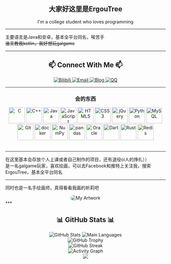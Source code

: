 <div align="center"><h2>大家好这里是ErgouTree </h2></div>
<div align="center">I'm a college student who loves programming</div>

***
主要语言是Java和安卓，基本全平台同名，唉苦手  
~~谁来教我kotlin，我好想玩galgame~~  

***

<!-- Contact section with animated icons -->

<h2 align="center">📫 Connect With Me 📫</h2>
<div align="center">
  <a href="https://space.bilibili.com/142045656?spm_id_from=333.1007.0.0">
    <img src="https://img.shields.io/badge/Bilibili-树上的二狗-blue?style=for-the-badge&logo=bilibili&logoColor=white&color=00A1D6" alt="Bilibili"/>
  </a>
  <a href="mailto:zjm88822201@126.com">
    <img src="https://img.shields.io/badge/Email-zjm88822201@126.com-blue?style=for-the-badge&logo=mail.ru&logoColor=white&color=EA4335" alt="Email"/>
  </a>
  <a href="https://www.cnblogs.com/ErgouTree">
    <img src="https://img.shields.io/badge/Blog-ErgouTree-blue?style=for-the-badge&logo=blogger&logoColor=white&color=FF5722" alt="Blog"/>
  </a>
  <a href="#">
    <img src="https://img.shields.io/badge/QQ-1746928194-blue?style=for-the-badge&logo=tencent-qq&logoColor=white&color=12B7F5" alt="QQ"/>
  </a>
</div>

<!-- Skills section with modern badges -->

***

### <div align="center"><b>会的东西</b></div>
<table>
  <tr>
      <div align="center">
        <a href="https://en.wikipedia.org/wiki/C_(programming_language)" title="C"><img src="https://bgithub.xyz/get-icon/geticon/raw/master/icons/c.svg" alt="C" width="50px" height="50px"></a>
        <a href="https://isocpp.org/" title="C++"><img src="https://bgithub.xyz/get-icon/geticon/raw/master/icons/c-plusplus.svg" alt="C++" width="50px" height="50px"></a>
        <a href="https://www.java.com/" title="Java"><img src="https://bgithub.xyz/get-icon/geticon/raw/master/icons/java.svg" alt="Java" width="50px" height="50px"></a>
        <a href="https://developer.mozilla.org/en-US/docs/Web/JavaScript" title="JavaScript"><img src="https://bgithub.xyz/get-icon/geticon/raw/master/icons/javascript.svg" alt="JavaScript" width="50px" height="50px"></a>
        <a href="https://www.w3.org/TR/html5/" title="HTML5"><img src="https://bgithub.xyz/get-icon/geticon/raw/master/icons/html-5.svg" alt="HTML5" width="50px" height="50px"></a>
        <a href="https://www.w3.org/TR/CSS/" title="CSS3"><img src="https://bgithub.xyz/get-icon/geticon/raw/master/icons/css-3.svg" alt="CSS3" width="50px" height="50px"></a>
        <a href="https://jquery.com/" title="jQuery"><img src="https://bgithub.xyz/get-icon/geticon/raw/master/icons/jquery-icon.svg" alt="jQuery" width="50px" height="50px"></a>
        <a href="https://www.python.org/" title="Python"><img src="https://bgithub.xyz/get-icon/geticon/raw/master/icons/python.svg" alt="Python" width="50px" height="50px"></a>
        <a href="https://dev.mysql.com/" title="MySQL"><img src="https://bgithub.xyz/get-icon/geticon/raw/master/icons/mysql.svg" alt="MySQL" width="50px" height="50px"></a>
        <a href="https://git-scm.com/" title="Git"><img src="https://bgithub.xyz/get-icon/geticon/raw/master/icons/git-icon.svg" alt="Git" width="50px" height="50px"></a>
        <a href="https://www.docker.com/" title="docker"><img src="https://bgithub.xyz/get-icon/geticon/raw/master/icons/docker-icon.svg" alt="docker" width="50px" height="50px"></a>
        <a href="https://numpy.org/" title="NumPy"><img src="https://bgithub.xyz/get-icon/geticon/raw/master/icons/numpy-icon.svg" alt="NumPy" width="50px" height="50px"></a>
        <a href="https://pandas.pydata.org/" title="pandas"><img src="https://bgithub.xyz/get-icon/geticon/raw/master/icons/pandas-icon.svg" alt="pandas" width="50px" height="50px"></a>
        <a href="https://www.oracle.com/" title="Oracle"><img src="https://bgithub.xyz/get-icon/geticon/raw/master/icons/oracle.svg" alt="Oracle" width="50px" height="50px"></a>
        <a href="https://dart.dev/" title="Dart"><img src="https://bgithub.xyz/get-icon/geticon/raw/master/icons/dart.svg" alt="Dart" width="50px" height="50px"></a>
        <a href="https://www.rust-lang.org/" title="Rust"><img src="https://bgithub.xyz/get-icon/geticon/raw/master/icons/rust.svg" alt="Rust" width="50px" height="50px"></a>
        <a href="https://redis.io/" title="Redis"><img src="https://bgithub.xyz/get-icon/geticon/raw/master/icons/redis.svg" alt="Redis" width="50px" height="50px"></a>
    </div>
  </tr>
</table>

***
在这里基本会存放个人上课或者自己制作的项目，还有退役oi人的挣扎））  
是一名galgame玩家，喜欢绘画，可以去Facebook和推特上关注我，搜索ErgouTree，基本全平台同名  

***
同时也是一名手绘画师，真得看看我画的祈莉吧
<div align="center">
  <img src="pic/111.jpg" alt="My Artwork" style="border-radius: 10px; max-width: 50%;" />
</div>
***
<!-- GitHub Stats with animations -->
<h2 align="center">📊 GitHub Stats 📊</h2>
<div align="center">
  <img src="https://github-readme-stats.vercel.app/api?username=ergou10086&show_icons=true&theme=radical&count_private=true&hide_border=true" alt="GitHub Stats" />
  <img src="https://github-readme-stats.vercel.app/api/top-langs/?username=ergou10086&layout=compact" alt="Main Languages" />
</div>
<div align="center">
  <img src="https://github-profile-trophy.vercel.app/?username=ergou10086&theme=radical&no-frame=true&column=7" alt="GitHub Trophy" />
</div>
<div align="center">
  <img src="https://github-readme-streak-stats.herokuapp.com/?user=ergou10086&theme=radical&hide_border=true" alt="GitHub Streak" />
</div>
<!-- Activity Graph -->
<div align="center">
  <img src="https://github-readme-activity-graph.vercel.app/graph?username=ergou10086&theme=tokyo-night&hide_border=true" alt="Activity Graph" />
</div>

<!-- Footer -->
<div align="center">
  <img src="https://capsule-render.vercel.app/api?type=waving&color=gradient&height=120&section=footer&animation=twinkling"/>
</div>
